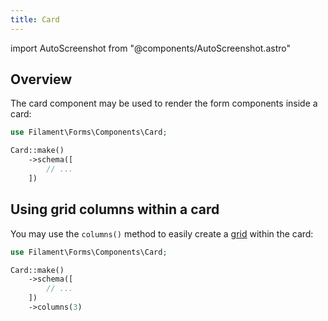 ```yaml
---
title: Card
---
```

import AutoScreenshot from "@components/AutoScreenshot.astro"

## Overview

The card component may be used to render the form components inside a card:

```php
use Filament\Forms\Components\Card;

Card::make()
    ->schema([
        // ...
    ])
```

<AutoScreenshot name="forms/layout/card/simple" alt="Card" version="3.x" />

## Using grid columns within a card

You may use the `columns()` method to easily create a [grid](grid) within the card:

```php
use Filament\Forms\Components\Card;

Card::make()
    ->schema([
        // ...
    ])
    ->columns(3)
```
